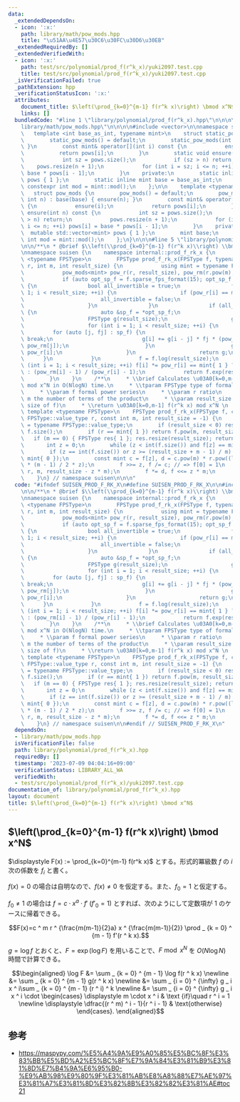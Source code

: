 ```yaml
---
data:
  _extendedDependsOn:
  - icon: ':x:'
    path: library/math/pow_mods.hpp
    title: "\u51AA\u4E57\u30C6\u30FC\u30D6\u30EB"
  _extendedRequiredBy: []
  _extendedVerifiedWith:
  - icon: ':x:'
    path: test/src/polynomial/prod_f(r^k_x)/yuki2097.test.cpp
    title: test/src/polynomial/prod_f(r^k_x)/yuki2097.test.cpp
  _isVerificationFailed: true
  _pathExtension: hpp
  _verificationStatusIcon: ':x:'
  attributes:
    document_title: $\left(\prod_{k=0}^{m-1} f(r^k x)\right) \bmod x^N$
    links: []
  bundledCode: "#line 1 \"library/polynomial/prod_f(r^k_x).hpp\"\n\n\n\n#line 1 \"\
    library/math/pow_mods.hpp\"\n\n\n\n#include <vector>\n\nnamespace suisen {\n \
    \   template <int base_as_int, typename mint>\n    struct static_pow_mods {\n\
    \        static_pow_mods() = default;\n        static_pow_mods(int n) { ensure(n);\
    \ }\n        const mint& operator[](int i) const {\n            ensure(i);\n \
    \           return pows[i];\n        }\n        static void ensure(int n) {\n\
    \            int sz = pows.size();\n            if (sz > n) return;\n        \
    \    pows.resize(n + 1);\n            for (int i = sz; i <= n; ++i) pows[i] =\
    \ base * pows[i - 1];\n        }\n    private:\n        static inline std::vector<mint>\
    \ pows { 1 };\n        static inline mint base = base_as_int;\n        static\
    \ constexpr int mod = mint::mod();\n    };\n\n    template <typename mint>\n \
    \   struct pow_mods {\n        pow_mods() = default;\n        pow_mods(mint base,\
    \ int n) : base(base) { ensure(n); }\n        const mint& operator[](int i) const\
    \ {\n            ensure(i);\n            return pows[i];\n        }\n        void\
    \ ensure(int n) const {\n            int sz = pows.size();\n            if (sz\
    \ > n) return;\n            pows.resize(n + 1);\n            for (int i = sz;\
    \ i <= n; ++i) pows[i] = base * pows[i - 1];\n        }\n    private:\n      \
    \  mutable std::vector<mint> pows { 1 };\n        mint base;\n        static constexpr\
    \ int mod = mint::mod();\n    };\n}\n\n\n#line 5 \"library/polynomial/prod_f(r^k_x).hpp\"\
    \n\n/**\n * @brief $\\left(\\prod_{k=0}^{m-1} f(r^k x)\\right) \\bmod x^N$\n */\n\
    \nnamespace suisen {\n    namespace internal::prod_f_rk_x {\n        template\
    \ <typename FPSType>\n        FPSType prod_f_rk_x(FPSType f, typename FPSType::value_type\
    \ r, int m, int result_size) {\n            using mint = typename FPSType::value_type;\n\
    \            pow_mods<mint> pow_r(r, result_size), pow_rm(r.pow(m), result_size);\n\
    \            if (auto opt_sp_f = f.sparse_fps_format(15); opt_sp_f.has_value())\
    \ {\n                bool all_invertible = true;\n                for (int i =\
    \ 1; i < result_size; ++i) {\n                    if (pow_r[i] == mint{ 1 }) {\n\
    \                        all_invertible = false;\n                        break;\n\
    \                    }\n                }\n                if (all_invertible)\
    \ {\n                    auto &sp_f = *opt_sp_f;\n                    sp_f.erase(sp_f.begin());\n\
    \                    FPSType g(result_size);\n                    g[0] = 1;\n\
    \                    for (int i = 1; i < result_size; ++i) {\n               \
    \         for (auto [j, fj] : sp_f) {\n                            if (j > i)\
    \ break;\n                            g[i] += g[i - j] * fj * (pow_r[i - j] -\
    \ pow_rm[j]);\n                        }\n                        g[i] /= 1 -\
    \ pow_r[i];\n                    }\n                    return g;\n          \
    \      }\n            }\n            f = f.log(result_size);\n            for\
    \ (int i = 1; i < result_size; ++i) f[i] *= pow_r[i] == mint{ 1 } ? mint{ m }\
    \ : (pow_rm[i] - 1) / (pow_r[i] - 1);\n            return f.exp(result_size);\n\
    \        }\n    }\n    /**\n     * \\brief Calculates \u03A0[k=0,m-1] f(r^k x)\
    \ mod x^N in O(NlogN) time.\n     * \\tparam FPSType type of formal power series\n\
    \     * \\param f formal power series\n     * \\param r ratio\n     * \\param\
    \ m the number of terms of the product\n     * \\param result_size N (default:\
    \ size of f)\n     * \\return \u03A0[k=0,m-1] f(r^k x) mod x^N \n     */\n   \
    \ template <typename FPSType>\n    FPSType prod_f_rk_x(FPSType f, const typename\
    \ FPSType::value_type r, const int m, int result_size = -1) {\n        using mint\
    \ = typename FPSType::value_type;\n        if (result_size < 0) result_size =\
    \ f.size();\n        if (r == mint{ 1 }) return f.pow(m, result_size);\n     \
    \   if (m == 0) { FPSType res{ 1 }; res.resize(result_size); return res; }\n \
    \       int z = 0;\n        while (z < int(f.size()) and f[z] == mint{ 0 }) ++z;\n\
    \        if (z == int(f.size()) or z >= (result_size + m - 1) / m) return FPSType(result_size,\
    \ mint{ 0 });\n        const mint c = f[z], d = c.pow(m) * r.pow((long long) m\
    \ * (m - 1) / 2 * z);\n        f >>= z, f /= c; // => f[0] = 1\n        f = internal::prod_f_rk_x::prod_f_rk_x(f,\
    \ r, m, result_size - z * m);\n        f *= d, f <<= z * m;\n        return f;\n\
    \    }\n} // namespace suisen\n\n\n"
  code: "#ifndef SUISEN_PROD_F_RK_X\n#define SUISEN_PROD_F_RK_X\n\n#include \"library/math/pow_mods.hpp\"\
    \n\n/**\n * @brief $\\left(\\prod_{k=0}^{m-1} f(r^k x)\\right) \\bmod x^N$\n */\n\
    \nnamespace suisen {\n    namespace internal::prod_f_rk_x {\n        template\
    \ <typename FPSType>\n        FPSType prod_f_rk_x(FPSType f, typename FPSType::value_type\
    \ r, int m, int result_size) {\n            using mint = typename FPSType::value_type;\n\
    \            pow_mods<mint> pow_r(r, result_size), pow_rm(r.pow(m), result_size);\n\
    \            if (auto opt_sp_f = f.sparse_fps_format(15); opt_sp_f.has_value())\
    \ {\n                bool all_invertible = true;\n                for (int i =\
    \ 1; i < result_size; ++i) {\n                    if (pow_r[i] == mint{ 1 }) {\n\
    \                        all_invertible = false;\n                        break;\n\
    \                    }\n                }\n                if (all_invertible)\
    \ {\n                    auto &sp_f = *opt_sp_f;\n                    sp_f.erase(sp_f.begin());\n\
    \                    FPSType g(result_size);\n                    g[0] = 1;\n\
    \                    for (int i = 1; i < result_size; ++i) {\n               \
    \         for (auto [j, fj] : sp_f) {\n                            if (j > i)\
    \ break;\n                            g[i] += g[i - j] * fj * (pow_r[i - j] -\
    \ pow_rm[j]);\n                        }\n                        g[i] /= 1 -\
    \ pow_r[i];\n                    }\n                    return g;\n          \
    \      }\n            }\n            f = f.log(result_size);\n            for\
    \ (int i = 1; i < result_size; ++i) f[i] *= pow_r[i] == mint{ 1 } ? mint{ m }\
    \ : (pow_rm[i] - 1) / (pow_r[i] - 1);\n            return f.exp(result_size);\n\
    \        }\n    }\n    /**\n     * \\brief Calculates \u03A0[k=0,m-1] f(r^k x)\
    \ mod x^N in O(NlogN) time.\n     * \\tparam FPSType type of formal power series\n\
    \     * \\param f formal power series\n     * \\param r ratio\n     * \\param\
    \ m the number of terms of the product\n     * \\param result_size N (default:\
    \ size of f)\n     * \\return \u03A0[k=0,m-1] f(r^k x) mod x^N \n     */\n   \
    \ template <typename FPSType>\n    FPSType prod_f_rk_x(FPSType f, const typename\
    \ FPSType::value_type r, const int m, int result_size = -1) {\n        using mint\
    \ = typename FPSType::value_type;\n        if (result_size < 0) result_size =\
    \ f.size();\n        if (r == mint{ 1 }) return f.pow(m, result_size);\n     \
    \   if (m == 0) { FPSType res{ 1 }; res.resize(result_size); return res; }\n \
    \       int z = 0;\n        while (z < int(f.size()) and f[z] == mint{ 0 }) ++z;\n\
    \        if (z == int(f.size()) or z >= (result_size + m - 1) / m) return FPSType(result_size,\
    \ mint{ 0 });\n        const mint c = f[z], d = c.pow(m) * r.pow((long long) m\
    \ * (m - 1) / 2 * z);\n        f >>= z, f /= c; // => f[0] = 1\n        f = internal::prod_f_rk_x::prod_f_rk_x(f,\
    \ r, m, result_size - z * m);\n        f *= d, f <<= z * m;\n        return f;\n\
    \    }\n} // namespace suisen\n\n#endif // SUISEN_PROD_F_RK_X\n"
  dependsOn:
  - library/math/pow_mods.hpp
  isVerificationFile: false
  path: library/polynomial/prod_f(r^k_x).hpp
  requiredBy: []
  timestamp: '2023-07-09 04:04:16+09:00'
  verificationStatus: LIBRARY_ALL_WA
  verifiedWith:
  - test/src/polynomial/prod_f(r^k_x)/yuki2097.test.cpp
documentation_of: library/polynomial/prod_f(r^k_x).hpp
layout: document
title: $\left(\prod_{k=0}^{m-1} f(r^k x)\right) \bmod x^N$
---
```

## $\left(\prod_{k=0}^{m-1} f(r^k x)\right) \bmod x^N$

$\displaystyle F(x) := \prod_{k=0}^{m-1} f(r^k x)$ とする。形式的冪級数 $f$ の $i$ 次の係数を $f_i$ と書く。

$f(x)=0$ の場合は自明なので、$f(x)\neq 0$ を仮定する。また、$f _ 0=1$ と仮定する。

$f _ 0\neq 1$ の場合は $f = c\cdot x ^ a\cdot f'\; (f' _ 0 = 1)$ とすれば、次のようにして定数項が $1$ のケースに帰着できる。

$$F(x)=c ^ m r ^ {\frac{m(m-1)}{2}a} x ^ {\frac{m(m-1)}{2}} \prod _ {k = 0} ^ {m - 1} f'(r ^ k x).$$

$g=\log f$ とおくと、$F = \exp (\log F)$ を用いることで、$F \bmod x ^ N$ を $O(N \log N)$ 時間で計算できる。

$$\begin{aligned}
\log F
&= \sum _ {k = 0} ^ {m - 1} \log f(r ^ k x) \newline
&= \sum _ {k = 0} ^ {m - 1} g(r ^ k x) \newline
&= \sum _ {i = 0} ^ {\infty} g _ i x ^ i\sum _ {k = 0} ^ {m - 1} (r ^ i) ^ k \newline
&= \sum _ {i = 0} ^ {\infty} g _ i x ^ i \cdot \begin{cases}
\displaystyle m \cdot x ^ i & \text {if}\quad r ^ i = 1 \newline
\displaystyle \dfrac{(r ^ m) ^ i - 1}{r ^ i - 1} & \text{otherwise}
\end{cases}.
\end{aligned}$$

<!-- ### $f$ が疎な場合

以下の等式を用いる。

$$F(x) f(r ^ m x) = F(rx) f(x).$$

両辺で $i$ 次の項が等しいことに注目すると、次の等式が得られる。

$$\begin{aligned}
&\sum _ {j = 0} ^ i F _ j f _ {i - j}(r ^ m) ^ {i - j} = \sum _ {j = 0} ^ i F _ j f _ {i - j}r ^ j \newline
\iff &\sum_ {j = 0} ^ i F_j f _ {i - j}(r ^ {m(i - j)} - r ^ j) = 0 \newline
\iff &F _ i f_0(1 - r ^ i) = \sum _ {j = 0} ^ {i - 1} F_j f _ {i - j} (r ^ j - r ^ {m(i - j)})
\end{aligned}$$

$f _ 0 = 1$ より、**$r$ の位数が十分大きいことを仮定すると、** 両辺を $1 - r ^ i$ で割ることで $F _ i$ を得ることができる。$f$ の非零の係数が $K$ 個であれば、$F \bmod x ^ N$ を $O(N(K + \log \mathrm{mod}))$ で計算できる。 -->

## 参考

- https://maspypy.com/%E5%A4%9A%E9%A0%85%E5%BC%8F%E3%83%BB%E5%BD%A2%E5%BC%8F%E7%9A%84%E3%81%B9%E3%81%8D%E7%B4%9A%E6%95%B0-%E9%AB%98%E9%80%9F%E3%81%AB%E8%A8%88%E7%AE%97%E3%81%A7%E3%81%8D%E3%82%8B%E3%82%82%E3%81%AE#toc21